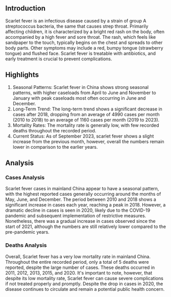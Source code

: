## Introduction

Scarlet fever is an infectious disease caused by a strain of group A streptococcus bacteria, the same that causes strep throat. Primarily affecting children, it is characterized by a bright red rash on the body, often accompanied by a high fever and sore throat. The rash, which feels like sandpaper to the touch, typically begins on the chest and spreads to other body parts. Other symptoms may include a red, bumpy tongue (strawberry tongue) and flushed face. Scarlet fever is treatable with antibiotics, and early treatment is crucial to prevent complications.

## Highlights

1. Seasonal Patterns: Scarlet fever in China shows strong seasonal patterns, with higher caseloads from April to June and November to January with peak caseloads most often occurring in June and December.<br/>
2. Long-Term Trend: The long-term trend shows a significant decrease in cases after 2018, dropping from an average of 4990 cases per month (2010 to 2018) to an average of 1160 cases per month (2019 to 2023).<br/>
3. Mortality Rates: The mortality rate is generally low, with few recorded deaths throughout the recorded period.<br/>
4. Current Status: As of September 2023, scarlet fever shows a slight increase from the previous month, however, overall the numbers remain lower in comparison to the earlier years.


## Analysis

### Cases Analysis
Scarlet fever cases in mainland China appear to have a seasonal pattern, with the highest reported cases generally occurring around the months of May, June, and December. The period between 2010 and 2018 shows a significant increase in cases each year, reaching a peak in 2018. However, a dramatic decline in cases is seen in 2020, likely due to the COVID-19 pandemic and subsequent implementation of restrictive measures. Nonetheless, there was a gradual increase in cases observed since the start of 2021, although the numbers are still relatively lower compared to the pre-pandemic years.

### Deaths Analysis
Overall, Scarlet fever has a very low mortality rate in mainland China. Throughout the entire recorded period, only a total of 5 deaths were reported, despite the large number of cases. These deaths occurred in 2011, 2012, 2013, 2015, and 2020. It's important to note, however, that despite its low mortality rate, Scarlet fever can cause severe complications if not treated properly and promptly. Despite the drop in cases in 2020, the disease continues to circulate and remain a potential public health concern.
